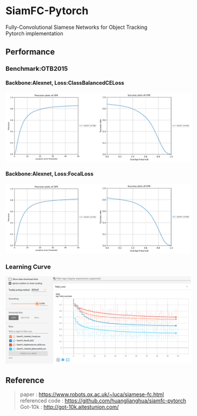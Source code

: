 # SiamFC-Pytorch
Fully-Convolutional Siamese Networks for Object Tracking  
Pytorch implementation

## Performance
### Benchmark:OTB2015
#### Backbone:Alexnet, Loss:ClassBalancedCELoss
<img src="/reports/OTB2015/SiamFC_defo/precision_plots.png" width=50%><img src="/reports/OTB2015/SiamFC_defo/success_plots.png" width=50%>   
#### Backbone:Alexnet, Loss:FocalLoss
<img src="/reports/OTB2015/SiamFC_focalloss_Alexnet/precision_plots.png" width=50%><img src="/reports/OTB2015/SiamFC_focalloss_Alexnet/success_plots.png" width=50%>  
### Learning Curve
<img src="/reports/learningcurve.png" >   

## Reference
> paper : https://www.robots.ox.ac.uk/~luca/siamese-fc.html  
> referenced code : https://github.com/huanglianghua/siamfc-pytorch  
> Got-10k : http://got-10k.aitestunion.com/  
